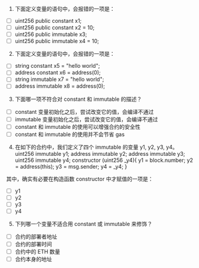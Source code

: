 1. 下面定义变量的语句中，会报错的一项是：

- [ ] uint256 public constant x1;
- [ ] uint256 public constant x2 = 10;
- [ ] uint256 public immutable x3;
- [ ] uint256 public immutable x4 = 10;

2. 下面定义变量的语句中，会报错的一项是：

- [ ] string constant x5 = "hello world";
- [ ] address constant x6 = address(0);
- [ ] string immutable x7 = "hello world";
- [ ] address immutable x8 = address(0);

3. 下面哪一项不符合对 constant 和 immutable 的描述？

- [ ] constant 变量初始化之后，尝试改变它的值，会编译不通过
- [ ] immutable 变量初始化之后，尝试改变它的值，会编译不通过
- [ ] constant 和 immutable 的使用可以增强合约的安全性
- [ ] constant 和 immutable 的使用并不会节省 gas

4. 在如下的合约中，我们定义了四个 immutable 的变量 y1, y2, y3, y4。
uint256 immutable y1;
address immutable y2;
address immutable y3;
uint256 immutable y4;
constructor (uint256 _y4){
    y1 = block.number;
    y2 = address(this);
    y3 = msg.sender;
    y4 = _y4;
}

其中，确实有必要在构造函数 constructor 中才赋值的一项是：

- [ ] y1
- [ ] y2
- [ ] y3
- [ ] y4

5. 下列哪一个变量不适合用 constant 或 immutable 来修饰？

- [ ] 合约的部署者地址
- [ ] 合约的部署时间
- [ ] 合约中的 ETH 数量
- [ ] 合约本身的地址